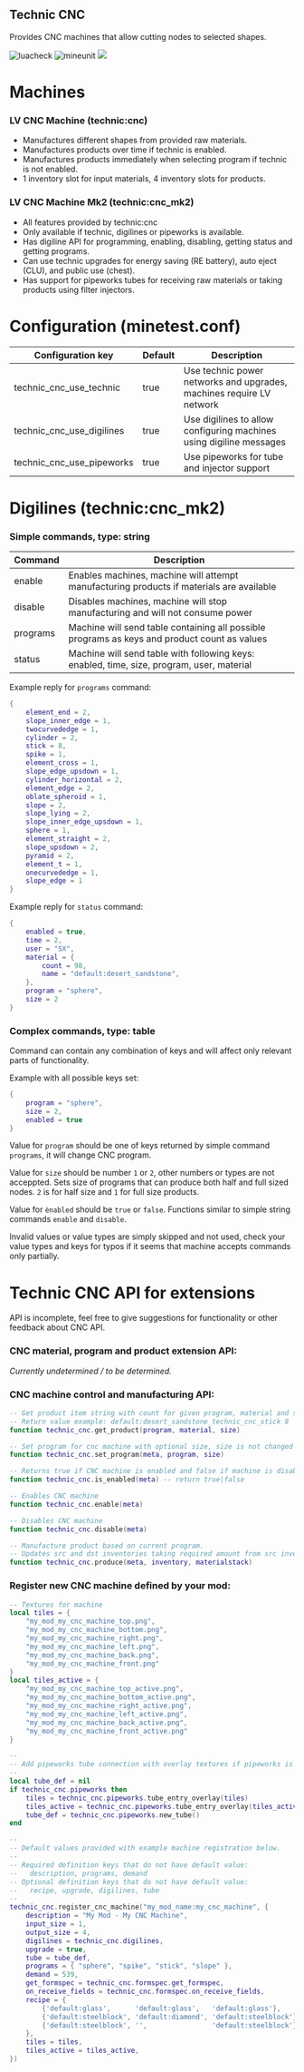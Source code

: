 Technic CNC
-----------------

Provides CNC machines that allow cutting nodes to selected shapes.

![luacheck](https://github.com/mt-mods/technic/workflows/luacheck/badge.svg)
![mineunit](https://github.com/mt-mods/technic/workflows/mineunit/badge.svg)
![](https://byob.yarr.is/mt-mods/technic/coverage-cnc)

# Machines

### LV CNC Machine (technic:cnc)

* Manufactures different shapes from provided raw materials.
* Manufactures products over time if technic is enabled.
* Manufactures products immediately when selecting program if technic is not enabled.
* 1 inventory slot for input materials, 4 inventory slots for products.

### LV CNC Machine Mk2 (technic:cnc_mk2)

* All features provided by technic:cnc
* Only available if technic, digilines or pipeworks is available.
* Has digiline API for programming, enabling, disabling, getting status and getting programs.
* Can use technic upgrades for energy saving (RE battery), auto eject (CLU), and public use (chest).
* Has support for pipeworks tubes for receiving raw materials or taking products using filter injectors.

# Configuration (minetest.conf)

| Configuration key           | Default     | Description
|-----------------------------|-------------|--------------------------------------------------------------------------|
| technic_cnc_use_technic     | true        | Use technic power networks and upgrades, machines require LV network     |
| technic_cnc_use_digilines   | true        | Use digilines to allow configuring machines using digiline messages      |
| technic_cnc_use_pipeworks   | true        | Use pipeworks for tube and injector support                              |

# Digilines (technic:cnc_mk2)

### Simple commands, type: string

| Command           | Description
|-------------------|--------------------------------------------------------------------------------------------------|
| enable            | Enables machines, machine will attempt manufacturing products if materials are available         |
| disable           | Disables machines, machine will stop manufacturing and will not consume power                    |
| programs          | Machine will send table containing all possible programs as keys and product count as values     |
| status            | Machine will send table with following keys: enabled, time, size, program, user, material        |

Example reply for `programs` command:
```lua
{
	element_end = 2,
	slope_inner_edge = 1,
	twocurvededge = 1,
	cylinder = 2,
	stick = 8,
	spike = 1,
	element_cross = 1,
	slope_edge_upsdown = 1,
	cylinder_horizontal = 2,
	element_edge = 2,
	oblate_spheroid = 1,
	slope = 2,
	slope_lying = 2,
	slope_inner_edge_upsdown = 1,
	sphere = 1,
	element_straight = 2,
	slope_upsdown = 2,
	pyramid = 2,
	element_t = 1,
	onecurvededge = 1,
	slope_edge = 1
}
```

Example reply for `status` command:
```lua
{
	enabled = true,
	time = 2,
	user = "SX",
	material = {
		count = 98,
		name = "default:desert_sandstone",
	},
	program = "sphere",
	size = 2
}
```

### Complex commands, type: table

Command can contain any combination of keys and will affect only relevant parts of functionality.

Example with all possible keys set:

```lua
{
	program = "sphere",
	size = 2,
	enabled = true
}
```

Value for `program` should be one of keys returned by simple command `programs`, it will change CNC program.

Value for `size` should be number `1` or `2`, other numbers or types are not acceppted. Sets size of programs that can
produce both half and full sized nodes. `2` is for half size and `1` for full size products.

Value for `ènabled` should be `true` or `false`. Functions similar to simple string commands `enable` and `disable`.

Invalid values or value types are simply skipped and not used, check your value types
and keys for typos if it seems that machine accepts commands only partially.

# Technic CNC API for extensions

API is incomplete, feel free to give suggestions for functionality or other feedback about CNC API.

### CNC material, program and product extension API:

*Currently undetermined / to be determined.*

### CNC machine control and manufacturing API:
```lua
-- Get product item string with count for given program, material and size
-- Return value example: default:desert_sandstone_technic_cnc_stick 8
function technic_cnc.get_product(program, material, size)

-- Set program for cnc machine with optional size, size is not changed if size is nil
function technic_cnc.set_program(meta, program, size)

-- Returns true if CNC machine is enabled and false if machine is disabled
function technic_cnc.is_enabled(meta) -- return true|false

-- Enables CNC machine
function technic_cnc.enable(meta)

-- Disables CNC machine
function technic_cnc.disable(meta)

-- Manufacture product based on current program.
-- Updates src and dst inventories taking required amount from src inventory and placing products into dst inventory
function technic_cnc.produce(meta, inventory, materialstack)
```

### Register new CNC machine defined by your mod:
```lua
-- Textures for machine
local tiles = {
	"my_mod_my_cnc_machine_top.png",
	"my_mod_my_cnc_machine_bottom.png",
	"my_mod_my_cnc_machine_right.png",
	"my_mod_my_cnc_machine_left.png",
	"my_mod_my_cnc_machine_back.png",
	"my_mod_my_cnc_machine_front.png"
}
local tiles_active = {
	"my_mod_my_cnc_machine_top_active.png",
	"my_mod_my_cnc_machine_bottom_active.png",
	"my_mod_my_cnc_machine_right_active.png",
	"my_mod_my_cnc_machine_left_active.png",
	"my_mod_my_cnc_machine_back_active.png",
	"my_mod_my_cnc_machine_front_active.png"
}

--
-- Add pipeworks tube connection with overlay textures if pipeworks is available for CNC machines
--
local tube_def = nil
if technic_cnc.pipeworks then
	tiles = technic_cnc.pipeworks.tube_entry_overlay(tiles)
	tiles_active = technic_cnc.pipeworks.tube_entry_overlay(tiles_active)
	tube_def = technic_cnc.pipeworks.new_tube()
end

--
-- Default values provided with example machine registration below.
--
-- Required definition keys that do not have default value:
--   description, programs, demand
-- Optional definition keys that do not have default value:
--   recipe, upgrade, digilines, tube
--
technic_cnc.register_cnc_machine("my_mod_name:my_cnc_machine", {
	description = "My Mod - My CNC Machine",
	input_size = 1,
	output_size = 4,
	digilines = technic_cnc.digilines,
	upgrade = true,
	tube = tube_def,
	programs = { "sphere", "spike", "stick", "slope" },
	demand = 539,
	get_formspec = technic_cnc.formspec.get_formspec,
	on_receive_fields = technic_cnc.formspec.on_receive_fields,
	recipe = {
		{'default:glass',      'default:glass',   'default:glass'},
		{'default:steelblock', 'default:diamond', 'default:steelblock'},
		{'default:steelblock', '',                'default:steelblock'},
	},
	tiles = tiles,
	tiles_active = tiles_active,
})
```
